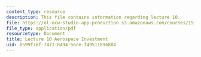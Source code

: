 ```yaml
---
content_type: resource
description: This file contains information regarding lecture 10.
file: https://ol-ocw-studio-app-production.s3.amazonaws.com/courses/15-067-competitive-decision-making-and-negotiation-spring-2011/b599f76f7471849456cef49511896884_MIT15_067S11_lec10.pdf
file_type: application/pdf
resourcetype: Document
title: Lecture 10 Aerospace Investment
uid: b599f76f-7471-8494-56ce-f49511896884
---
```

